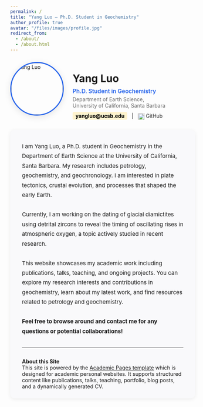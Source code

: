 ```yaml
---
permalink: /
title: "Yang Luo — Ph.D. Student in Geochemistry"
author_profile: true
avatar: "/files/images/profile.jpg"
redirect_from: 
  - /about/
  - /about.html
---
```


<!-- Profile Card Section -->
<div style="display: flex; align-items: center; gap: 24px; margin-bottom: 28px; flex-wrap: wrap;">
  <img src="/files/images/profile.jpg" alt="Yang Luo" style="width:140px;height:140px;object-fit:cover;border-radius:50%;border: 3px solid #2563eb; box-shadow: 0 4px 18px rgba(0,0,0,0.10);">
  <div>
    <h1 style="margin-bottom: 0.3em; font-size: 2em; font-weight: 700;">Yang Luo</h1>
    <div style="font-size: 1.1em; color: #2563eb; font-weight: 600; margin-bottom: 0.2em;">Ph.D. Student in Geochemistry</div>
    <div style="font-size: 1em; color: #666;">Department of Earth Science,<br>University of California, Santa Barbara</div>
    <div style="margin-top: 0.8em;">
      <a href="mailto:yangluo@ucsb.edu" style="color:#000; font-weight:bold; background-color: #fff3cd; padding:2px 8px; border-radius: 4px; text-decoration:none;">yangluo@ucsb.edu</a>
      &nbsp; | &nbsp;
      <a href="https://github.com/yangluo-geol" target="_blank" style="color:#333; text-decoration:none;">
        <img src="https://cdn.jsdelivr.net/gh/simple-icons/simple-icons/icons/github.svg" alt="GitHub" width="18" style="vertical-align:middle;margin-right:4px;">GitHub
      </a>
      <!-- Add more links as needed -->
    </div>
  </div>
</div>

<!-- Main Content Section with Edge Space -->
<div style="max-width: 700px; margin: 0 auto 2em auto; padding: 32px 32px 24px 32px; border-radius: 12px; background: #f9f9fb; box-shadow: 0 2px 12px rgba(0,0,0,0.07);">
  <div style="font-size: 1.08em; line-height:1.75; margin-bottom: 2em;">
    I am Yang Luo, a Ph.D. student in Geochemistry in the Department of Earth Science at the University of California, Santa Barbara. My research includes petrology, geochemistry, and geochronology. I am interested in plate tectonics, crustal evolution, and processes that shaped the early Earth.
    <br><br>
    Currently, I am working on the dating of glacial diamictites using detrital zircons to reveal the timing of oscillating rises in atmospheric oxygen, a topic actively studied in recent research.
    <br><br>
    This website showcases my academic work including publications, talks, teaching, and ongoing projects. You can explore my research interests and contributions in geochemistry, learn about my latest work, and find resources related to petrology and geochemistry.
    <br><br>
    <b>Feel free to browse around and contact me for any questions or potential collaborations!</b>
  </div>

  <hr style="margin: 2em 0;">

  <div style="font-size: 1.02em;">
    <b>About this Site</b><br>
    This site is powered by the <a href="https://github.com/academicpages/academicpages.github.io" target="_blank">Academic Pages template</a> which is designed for academic personal websites. It supports structured content like publications, talks, teaching, portfolio, blog posts, and a dynamically generated CV.
  </div>
</div>
